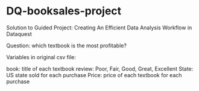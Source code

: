 # DQ-booksales-project
Solution to Guided Project: Creating An Efficient Data Analysis Workflow in Dataquest

Question: which textbook is the most profitable?

Variables in original csv file:

book: title of each textbook
review: Poor, Fair, Good, Great, Excellent
State: US state sold for each purchase
Price: price of each textbook for each purchase
